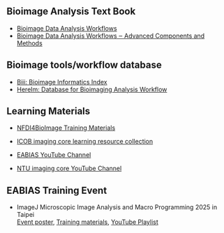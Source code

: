 ## Bioimage Analysis Text Book
- [Bioimage Data Analysis Workflows](https://link.springer.com/book/10.1007/978-3-030-22386-1)  
- [Bioimage Data Analysis Workflows ‒ Advanced Components and Methods](https://link.springer.com/book/10.1007/978-3-030-76394-7)


## Bioimage tools/workflow database
- [Biii: Bioimage Informatics Index](https://biii.eu/)  
- [HereIm: Database for Bioimaging Analysis Workflow](https://hereimntuic.com/)

## Learning Materials
- [NFDI4BioImage Training Materials](https://nfdi4bioimage.github.io/training/readme.html)  
- [ICOB imaging core learning resource collection](https://getupnote.com/share/notes/N6hHwRcoQthOYIy9a8LANC7GxmT2/f26750fe-fd45-4b39-8b55-8791fc8de73d)  

- [EABIAS YouTube Channel](https://www.youtube.com/@EABIAS)  
- [NTU imaging core YouTube Channel](https://www.youtube.com/@imagingcore9084)  

## EABIAS Training Event
- ImageJ Microscopic Image Analysis and Macro Programming 2025 in Taipei    
[Event poster](https://drive.google.com/file/d/11DaEflREvSH5XQLByhorO5-ToM6Tu5g0/view?usp=drive_link), 
[Training materials](https://github.com/EABIAS/2025-ImageJ-Micro-Image-Analysis-and-Programming_Taipei), 
[YouTube Playlist](https://youtube.com/playlist?list=PL_9oCBBWdG8mLVflK-MJ3YkUPmhwpKO1s&si=dzi0C2x5MDti2cIO)
